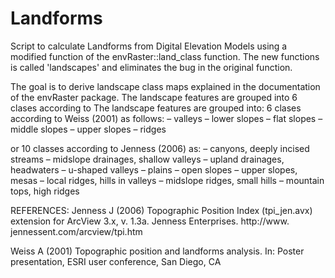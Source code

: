 # Landforms
Script to calculate Landforms from Digital Elevation Models using a modified function of the envRaster::land_class function.
The new functions is called 'landscapes' and eliminates the bug in the original function. 

The goal is to derive landscape class maps explained in the documentation of the envRaster package. 
The landscape features are grouped into 6 clases according to 
The landscape features are grouped into:
6 clases according to Weiss (2001) as follows:
– valleys
– lower slopes
– flat slopes
– middle slopes
– upper slopes
– ridges

or 10 classes according to Jenness (2006) as:
– canyons, deeply incised streams
– midslope drainages, shallow valleys
– upland drainages, headwaters
– u-shaped valleys
– plains
– open slopes
– upper slopes, mesas
– local ridges, hills in valleys
– midslope ridges, small hills
– mountain tops, high ridges

REFERENCES:
Jenness J (2006) Topographic Position Index (tpi_jen.avx) extension for ArcView 3.x, v. 1.3a. Jenness Enterprises. http://www. jennessent.com/arcview/tpi.htm

Weiss A (2001) Topographic position and landforms analysis. In: Poster presentation, ESRI user conference, San Diego, CA
